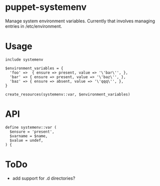 puppet-systemenv
================

Manage system environment variables. Currently that involves
managing entries in /etc/environment.

# Usage
    include systemenv
    
    $environment_variables = {
      'foo' =>  { ensure => present, value => '\'bar\'', },
      'bar' => { ensure => present, value => '\'baz\'', },
      'baz' => { ensure => absent, value => '\'qqq\'', },
    }
    
    create_resources(systemenv::var, $environment_variables)

# API
    define systemenv::var (
      $ensure = 'present',
      $varname = $name,
      $value = undef,
    ) {

# ToDo
* add support for .d directories?

